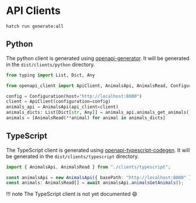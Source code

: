 # API Clients

```shell
hatch run generate:all
```

## Python

The python client is generated using [openapi-generator](https://openapi-generator.tech/). It will be
generated in the `dist/clients/python` directory.

```python
from typing import List, Dict, Any

from openapi_client import ApiClient, AnimalsApi, AnimalsRead, Configuration

config = Configuration(host="http://localhost:8000")
client = ApiClient(configuration=config)
animals_api = AnimalsApi(api_client=client)
animals_dicts: List[Dict[str, Any]] = animals_api.animals_get_animals()
animals = [AnimalsRead(**animal) for animal in animals_dicts]
```

## TypeScript

The TypeScript client is generated
using [openapi-typescript-codegen](https://github.com/ferdikoomen/openapi-typescript-codegen). It will be
generated in the `dist/clients/typescript` directory.

```typescript
import { AnimalsApi, AnimalsRead } from "./clients/typescript";

const animalsApi = new AnimalsApi({ basePath: "http://localhost:8000" });
const animals: AnimalsRead[] = await animalsApi.animalsGetAnimals();
```

!!! note
The TypeScript client is not yet documented :smile:
